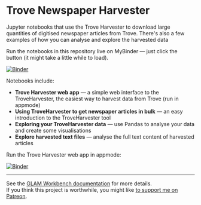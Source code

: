 # Trove Newspaper Harvester

Jupyter notebooks that use the Trove Harvester to download large quantities of digitised newspaper articles from Trove. There's also a few examples of how you can analyse and explore the harvested data

Run the notebooks in this repository live on MyBinder — just click the button (it might take a little while to load).

[![Binder](https://mybinder.org/badge_logo.svg)](https://mybinder.org/v2/gh/GLAM-Workbench/trove-newspaper-harvester/master)

Notebooks include:

* **Trove Harvester web app** — a simple web interface to the TroveHarvester, the easiest way to harvest data from Trove (run in appmode)
* **Using TroveHarvester to get newspaper articles in bulk** — an easy introduction to the TroveHarvester tool
* **Exploring your TroveHarvester data** — use Pandas to analyse your data and create some visualisations
* **Explore harvested text files** — analyse the full text content of harvested articles

Run the Trove Harvester web app in appmode:

[![Binder](https://mybinder.org/badge_logo.svg)](https://mybinder.org/v2/gh/GLAM-Workbench/trove-newspaper-harvester/master?urlpath=%2Fapps%2Fnewspaper_harvester_app.ipynb)

----

See the [GLAM Workbench documentation](https://glam-workbench.github.io/) for more details.  
If you think this project is worthwhile, you might like [to support me on Patreon](https://www.patreon.com/timsherratt).
